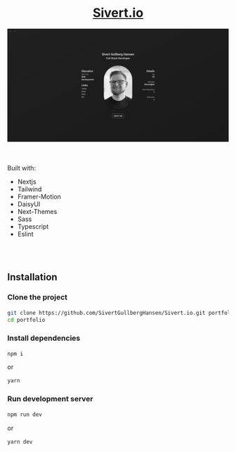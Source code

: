 <div align=center>
<h1><a href='https://sivert.io'>Sivert.io</a></h1>
<img src='docs/screenshot.png' />
</div>

<br />
<br />

Built with:
- Nextjs
- Tailwind
- Framer-Motion
- DaisyUI
- Next-Themes
- Sass
- Typescript
- Eslint

<br />
<br />

## Installation

### Clone the project
```sh
git clone https://github.com/SivertGullbergHansen/Sivert.io.git portfolio
cd portfolio
```

### Install dependencies
```sh
npm i
```
or
```sh
yarn
```

### Run development server
```sh
npm run dev
```
or
```sh
yarn dev
```
